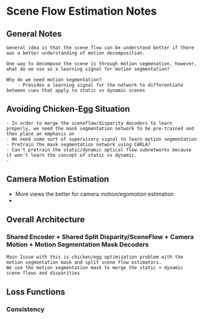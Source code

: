 # Scene Flow Estimation Notes

## General Notes
    General idea is that the scene flow can be understood better if there was a better understanding of motion decomposition.
    
    One way to decompose the scene is through motion segmenation, however, what do we use as a learning signal for motion segmentation?

    Why do we need motion segmentation?
        - Provides a learning signal for the network to differentiate between cues that apply to static vs dynamic scenes

## Avoiding Chicken-Egg Situation
    - In order to merge the sceneflow/disparity decoders to learn properly, we need the mask segmentation network to be pre-trained and then place an emphasis on 
    - We need some sort of supervisory signal to learn motion segmentation
    - Pretrain the mask segmentation network using CARLA? 
    - Can't pretrain the static/dynamic optical flow subnetworks because it won't learn the concept of static vs dynamic.
    -
    
## Camera Motion Estimation

- More views the better for camera motion/egomotion estimation
-  

## Overall Architecture

### Shared Encoder + Shared Split Disparity/SceneFlow + Camera Motion + Motion Segmentation Mask Decoders

    Main Issue with this is chicken/egg optimization problem with the motion segmentation mask and split scene flow estimators.  
    We use the motion segmentation mask to merge the static + dynamic scene flows and disparities

## Loss Functions

### Consistency